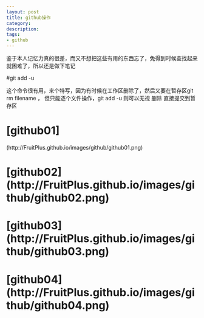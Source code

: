 ```yaml
---
layout: post
title: github操作
category: 
description: 
tags:
- github
---
```


<style>
img{
  max-widht:600px;
  max-height:600px;
}
</style>
  
鉴于本人记忆力真的很差，而又不想把这些有用的东西忘了，免得到时候查找起来就困难了，所以还是做下笔记

#git add -u  

这个命令很有用，来个特写，因为有时候在工作区删除了，然后又要在暂存区git rm filename ， 但只能逐个文件操作，git add -u 则可以无视 删除 直接提交到暂存区
<h1>[github01]</h1>(http://FruitPlus.github.io/images/github/github01.png)

<h1>[github02](http://FruitPlus.github.io/images/github/github02.png)</h1>

<h1>[github03](http://FruitPlus.github.io/images/github/github03.png)</h1>

<h1>[github04](http://FruitPlus.github.io/images/github/github04.png)</h1>

<!--<img src="http://FruitPlus.github.io/images/github/github01.png">-->
<!--<img src="http://FruitPlus.github.io/images/github/github02.png">-->
<!--<img src="http://FruitPlus.github.io/images/github/github03.png">-->
<!--<img src="http://FruitPlus.github.io/images/github/github04.png">-->

